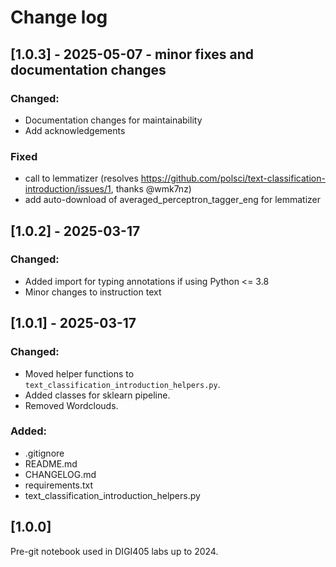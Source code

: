 # Change log

## [1.0.3] - 2025-05-07 - minor fixes and documentation changes

### Changed:

- Documentation changes for maintainability
- Add acknowledgements

### Fixed

- call to lemmatizer (resolves https://github.com/polsci/text-classification-introduction/issues/1, thanks @wmk7nz)
- add auto-download of averaged_perceptron_tagger_eng for lemmatizer

## [1.0.2] - 2025-03-17

### Changed:

- Added import for typing annotations if using Python <= 3.8  
- Minor changes to instruction text  

## [1.0.1] - 2025-03-17

### Changed:

- Moved helper functions to `text_classification_introduction_helpers.py`.
- Added classes for sklearn pipeline.
- Removed Wordclouds.

### Added:

- .gitignore
- README.md
- CHANGELOG.md
- requirements.txt
- text_classification_introduction_helpers.py

## [1.0.0]

Pre-git notebook used in DIGI405 labs up to 2024.